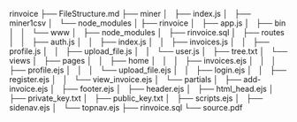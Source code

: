 rinvoice
├── FileStructure.md
├── miner
│   ├── index.js
│   ├── miner1csv
│   └── node_modules
│
├── rinvoice
│   ├── app.js
│   ├── bin
│   │   └── www
│   ├── node_modules
│   ├── rinvoice.sql
│   ├── routes
│   │   ├── auth.js
│   │   ├── index.js
│   │   ├── invoices.js
│   │   ├── profile.js
│   │   ├── upload_file.js
│   │   └── user.js
│   ├── tree.txt
│   └── views
│       ├── pages
│       │   ├── home
│       │   │   ├── invoices.ejs
│       │   │   ├── profile.ejs
│       │   │   └── upload_file.ejs
│       │   ├── login.ejs
│       │   ├── register.ejs
│       │   └── view_invoice.ejs
│       └── partials
│           ├── add-invoice.ejs
│           ├── footer.ejs
│           ├── header.ejs
│           ├── html_head.ejs
│           ├── private_key.txt
│           ├── public_key.txt
│           ├── scripts.ejs
│           ├── sidenav.ejs
│           └── topnav.ejs
├── rinvoice.sql
└── source.pdf